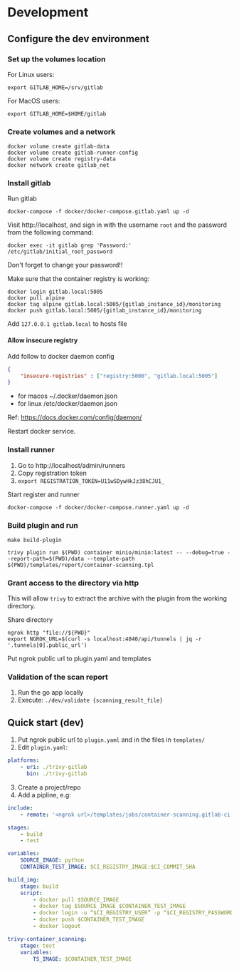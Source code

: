 # Development

## Configure the dev environment

### Set up the volumes location

For Linux users:
```shell
export GITLAB_HOME=/srv/gitlab
```

For MacOS users:
```shell
export GITLAB_HOME=$HOME/gitlab
```

### Create volumes and a network

```shell
docker volume create gitlab-data
docker volume create gitlab-runner-config
docker volume create registry-data
docker network create gitlab_net
```

### Install gitlab

Run gitlab
```shell
docker-compose -f docker/docker-compose.gitlab.yaml up -d
```

Visit http://localhost, and sign in with the username `root` and the password from the following command:

```shell
docker exec -it gitlab grep 'Password:' /etc/gitlab/initial_root_password
```


Don't forget to change your password!!

Make sure that the container registry is working:
```shell
docker login gitlab.local:5005
docker pull alpine
docker tag alpine gitlab.local:5005/{gitlab_instance_id}/monitoring
docker push gitlab.local:5005/{gitlab_instance_id}/monitoring
```

Add `127.0.0.1 gitlab.local` to hosts file

#### Allow insecure registry
Add follow to docker daemon config
```json
{
    "insecure-registries" : ["registry:5000", "gitlab.local:5005"]
}
```
- for macos ~/.docker/daemon.json
- for linux /etc/docker/daemon.json

Ref: https://docs.docker.com/config/daemon/

Restart docker service.


### Install runner

1. Go to http://localhost/admin/runners
2. Copy registration token
3. `export REGISTRATION_TOKEN=U11wSDywHkJz38hCJU1_`

Start register and runner
```shell
docker-compose -f docker/docker-compose.runner.yaml up -d
```

### Build plugin and run

```shell
make build-plugin

trivy plugin run $(PWD) container minio/minio:latest -- --debug=true --report-path=$(PWD)/data --template-path $(PWD)/templates/report/container-scanning.tpl
```

### Grant access to the directory via http

This will allow `trivy` to extract the archive with the plugin from the working directory.

Share directory
```shell
ngrok http "file://${PWD}"
export NGROK_URL=$(curl -s localhost:4040/api/tunnels | jq -r '.tunnels[0].public_url')
```

Put ngrok public url to plugin.yaml and templates

### Validation of the scan report

1. Run the go app locally
2. Execute: `./dev/validate {scanning_result_file}`


## Quick start (dev)

1. Put ngrok public url to `plugin.yaml` and in the files in  `templates/`
2. Edit `plugin.yaml`:

```yaml
platforms:
    - uri: ./trivy-gitlab
      bin: ./trivy-gitlab
```

3. Create a project/repo
4. Add a pipline, e.g:

```yaml
include:
    - remote: '<ngrok url>/templates/jobs/container-scanning.gitlab-ci.yml'

stages:
    - build
    - test

variables:
    SOURCE_IMAGE: python
    CONTAINER_TEST_IMAGE: $CI_REGISTRY_IMAGE:$CI_COMMIT_SHA

build_img:
    stage: build
    script:
        - docker pull $SOURCE_IMAGE
        - docker tag $SOURCE_IMAGE $CONTAINER_TEST_IMAGE
        - docker login -u “$CI_REGISTRY_USER” -p “$CI_REGISTRY_PASSWORD” $CI_REGISTRY
        - docker push $CONTAINER_TEST_IMAGE
        - docker logout

trivy-container_scanning:
    stage: test
    variables:
        TS_IMAGE: $CONTAINER_TEST_IMAGE
```
